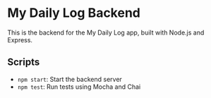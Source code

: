 # My Daily Log Backend

This is the backend for the My Daily Log app, built with Node.js and Express.

## Scripts
- `npm start`: Start the backend server
- `npm test`: Run tests using Mocha and Chai
